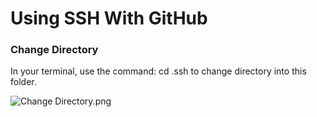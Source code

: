 # Using SSH With GitHub

### Change Directory

In your terminal, use the command: cd .ssh to change directory into this folder.

![Change Directory.png](..%2F..%2F..%2FDesktop%2FChange%20Directory.png)